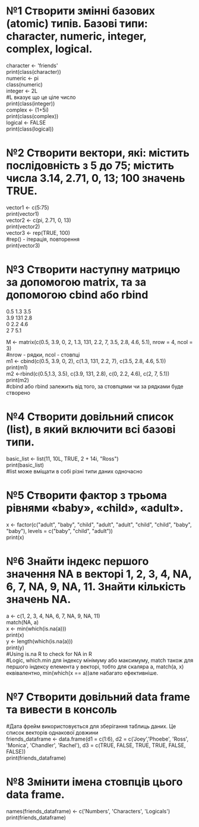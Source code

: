 # №1 Створити змінні базових (atomic) типів. Базові типи: character, numeric, integer, complex, logical.   


character <- 'friends'   
print(class(character))   
numeric <- pi   
class(numeric)   
integer <- 2L   
#L вказує що це ціле число   
print(class(integer))   
complex <- (1+5i)   
print(class(complex))   
logical <- FALSE   
print(class(logical))   


# №2 Створити вектори, які: містить послідовність з 5 до 75; містить числа 3.14, 2.71, 0, 13; 100 значень TRUE.   


vector1 <- c(5:75)   
print(vector1)   
vector2 <- c(pi, 2.71, 0, 13)   
print(vector2)   
vector3 <- rep(TRUE, 100)   
#rep() - ітерація, повторення   
print(vector3)   


# №3 Створити наступну матрицю за допомогою matrix, та за допомогою cbind або rbind   
0.5 1.3 3.5   
3.9 131 2.8   
0 2.2 4.6   
2 7 5.1   


M <- matrix(c(0.5, 3.9, 0, 2, 1.3, 131, 2.2, 7, 3.5, 2.8, 4.6, 5.1), nrow = 4, ncol = 3)   
#nrow - рядки, ncol - стовпці   
m1 <- cbind(c(0.5, 3.9, 0, 2), c(1.3, 131, 2.2, 7), c(3.5, 2.8, 4.6, 5.1))   
print(m1)   
m2 <-rbind(c(0.5,1.3, 3.5), c(3.9, 131, 2.8), c(0, 2.2, 4.6), c(2, 7, 5.1))   
print(m2)   
#cbind або rbind залежить від того, за стовпцями чи за рядками буде створено   


# №4 Створити довільний список (list), в який включити всі базові типи.   


basic_list <- list(11, 10L, TRUE, 2 + 14i, "Ross")   
print(basic_list)   
#list може вміщати в собі різні типи даних одночасно   


# №5 Створити фактор з трьома рівнями «baby», «child», «adult».   


x <- factor(c("adult", "baby", "child", "adult", "adult", "child", "child", "baby", "baby"), levels = c("baby", "child", "adult"))   
print(x)   


# №6 Знайти індекс першого значення NA в векторі 1, 2, 3, 4, NA, 6, 7, NA, 9, NA, 11. Знайти кількість значень NA.   


a <- c(1, 2, 3, 4, NA, 6, 7, NA, 9, NA, 11)   
match(NA, a)   
x <- min(which(is.na(a)))   
print(x)   
y <- length(which(is.na(a)))   
print(y)   
#Using is.na R to check for NA in R   
#Logic, which.min для індексу мінімуму або максимуму, match також для першого індексу елемента у векторі, тобто для скаляра a, match(a, x) еквівалентно, min(which(x == a))але набагато ефективніше.   


# №7 Створити довільний data frame та вивести в консоль   


#Дата фрейм використовується для зберігання таблиць даних. Це список векторів однакової довжини   
friends_dataframe <- data.frame(d1 = c(1:6), d2 = c('Joey','Phoebe', 'Ross', 'Monica', 'Chandler', 'Rachel'), d3 = c(TRUE, FALSE, TRUE, TRUE, FALSE, FALSE))   
print(friends_dataframe)   


# №8 Змінити імена стовпців цього data frame.   


names(friends_dataframe) <- c('Numbers', 'Characters', 'Logicals')   
print(friends_dataframe)   
